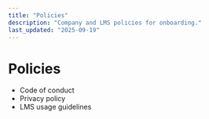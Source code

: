 ```yaml
---
title: "Policies"
description: "Company and LMS policies for onboarding."
last_updated: "2025-09-19"
---
```


# Policies

- Code of conduct
- Privacy policy
- LMS usage guidelines